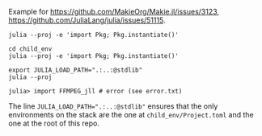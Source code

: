 Example for https://github.com/MakieOrg/Makie.jl/issues/3123, https://github.com/JuliaLang/julia/issues/51115.

```
julia --proj -e 'import Pkg; Pkg.instantiate()'

cd child_env
julia --proj -e 'import Pkg; Pkg.instantiate()'

export JULIA_LOAD_PATH=".:..:@stdlib"
julia --proj

julia> import FFMPEG_jll # error (see error.txt)
```

The line `JULIA_LOAD_PATH=".:..:@stdlib"` ensures that the only environments on the stack are the one at `child_env/Project.toml` and the one at the root of this repo.